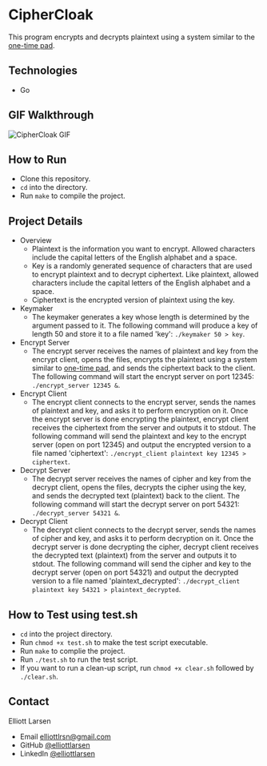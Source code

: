 # CipherCloak
This program encrypts and decrypts plaintext using a system similar to the [one-time pad](https://en.wikipedia.org/wiki/One-time_pad).  
## Technologies
* Go
## GIF Walkthrough
<p>
<image src = "ciphercloak_gif.gif" title = "CipherCloak GIF"><br>
</p>

## How to Run
* Clone this repository.
* `cd` into the directory.
* Run `make` to compile the project. 
## Project Details
* Overview
    * Plaintext is the information you want to encrypt.  Allowed characters include the capital letters of the English alphabet and a space.
    * Key is a randomly generated sequence of characters that are used to encrypt plaintext and to decrypt ciphertext. Like plaintext, allowed characters include the capital letters of the English alphabet and a space.
    * Ciphertext is the encrypted version of plaintext using the key.
* Keymaker
    * The keymaker generates a key whose length is determined by the argument passed to it. The following command will produce a key of length 50 and store it to a file named 'key': `./keymaker 50 > key`.
* Encrypt Server
    * The encrypt server receives the names of plaintext and key from the encrypt client, opens the files, encrypts the plaintext using a system similar to [one-time pad](https://en.wikipedia.org/wiki/One-time_pad), and sends the ciphertext back to the client. The following command will start the encrypt server on port 12345: `./encrypt_server 12345 &`.
* Encrypt Client
    * The encrypt client connects to the encrypt server, sends the names of plaintext and key, and asks it to perform encryption on it. Once the encrypt server is done encrypting the plaintext, encrypt client receives the ciphertext from the server and outputs it to stdout. The following command will send the plaintext and key to the encrypt server (open on port 12345) and output the encrypted version to a file named 'ciphertext': `./encrypt_client plaintext key 12345 > ciphertext`.
* Decrypt Server
    * The decrypt server receives the names of cipher and key from the decrypt client, opens the files, decrypts the cipher using the key, and sends the decrypted text (plaintext) back to the client. The following command will start the decrypt server on port 54321: `./decrypt_server 54321 &`.
* Decrypt Client
    * The decrypt client connects to the decrypt server, sends the names of cipher and key, and asks it to perform decryption on it. Once the decrypt server is done decrypting the cipher, decrypt client receives the decrypted text (plaintext) from the server and outputs it to stdout. The following command will send the cipher and key to the decrypt server (open on port 54321) and output the decrypted version to a file named 'plaintext_decrypted': `./decrypt_client plaintext key 54321 > plaintext_decrypted`.
## How to Test using test.sh
* `cd` into the project directory.
* Run `chmod +x test.sh` to make the test script executable.
* Run `make` to complie the project.
* Run `./test.sh` to run the test script.
* If you want to run a clean-up script, run `chmod +x clear.sh` followed by `./clear.sh`.
## Contact
Elliott Larsen
* Email elliottlrsn@gmail.com
* GitHub [@elliottlarsen](https://github.com/elliottlarsen)
* LinkedIn [@elliottlarsen](https://www.linkedin.com/in/elliottlarsen)

